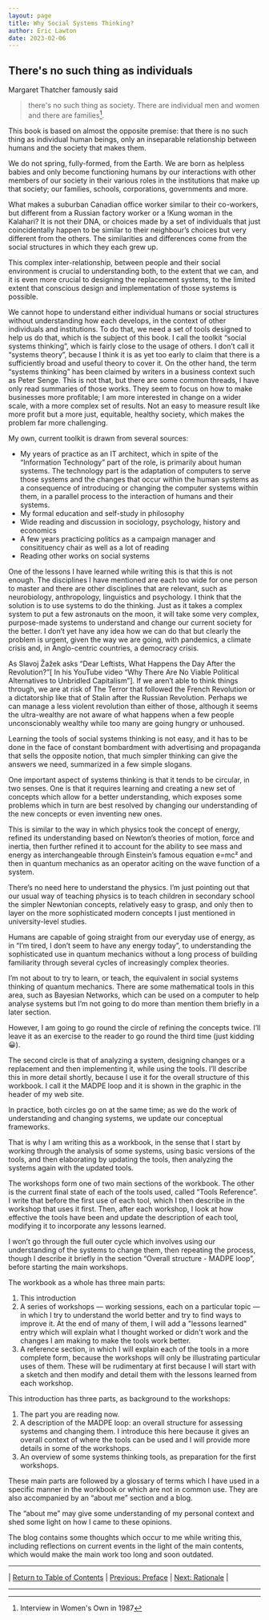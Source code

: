 ```yaml
---
layout: page
title: Why Social Systems Thinking?
author: Eric Lawton
date: 2023-02-06
---
```


## There's no such thing as individuals

Margaret Thatcher famously said 
> there's no such thing as society. There are individual men and women and there are families[^fn1].

This book is based on almost the opposite premise: that there is no such thing as individual human beings, only an inseparable relationship between humans and the society that makes them.

We do not spring, fully-formed, from the Earth. We are born as helpless babies and only become functioning humans by our interactions with other members of our society in their various roles in the institutions that make up that society; our families, schools, corporations, governments and more.

What makes a suburban Canadian office worker similar to their co-workers, but different from a Russian factory worker or a !Kung woman in the Kalahari? It is not their DNA, or choices made by a set of individuals that just coincidentally happen to be similar to their neighbour’s choices but very different from the others. The similarities and differences come from the social structures in which they each grew up.

This complex inter-relationship, between people and their social environment is crucial to understanding both, to the extent that we can, and it is even more crucial to designing the replacement systems, to the limited extent that conscious design and implementation of those systems is possible.

We cannot hope to understand either individual humans or social structures without understanding how each develops, in the context of other individuals and institutions. To do that, we need a set of tools designed to help us do that, which is the subject of this book. I call the toolkit “social systems thinking”, which is fairly close to the usage of others. I don’t call it “systems theory”, because I think it is as yet too early to claim that there is a sufficiently broad and useful theory to cover it. On the other hand, the term “systems thinking” has been claimed by writers in a business context such as Peter Senge. This is not that, but there are some common threads, I have only read summaries of those works. They seem to focus on how to make businesses more profitable; I am more interested in change on a wider scale, with a more complex set of results. Not an easy to measure result like more profit but a more just, equitable, healthy society, which makes the problem far more challenging.

My own, current toolkit is drawn from several sources:
* My years of practice as an IT architect, which in spite of the “Information Technology” part of the role, is primarily about human systems. The technology part is the adaptation of computers to serve those systems and the changes that occur within the human systems as a consequence of introducing or changing the computer systems within them, in a parallel process to the interaction of humans and their systems.
* My formal education and self-study in philosophy
* Wide reading and discussion in sociology, psychology, history and economics
* A few years practicing politics as a campaign manager and consitituency chair as well as a lot of reading
* Reading other works on social systems

One of the lessons I have learned while writing this is that this is not enough. The disciplines I have mentioned are each too wide for one person to master and there are other disciplines that are relevant, such as neurobiology, anthropology, linguistics and psychology. I think that the solution is to use systems to do the thinking. Just as it takes a complex system to put a few astronauts on the moon, it will take some very complex, purpose-made systems to understand and change our current society for the better. I don’t yet have any idea how we can do that but clearly the problem is urgent, given the way we are going, with pandemics, a climate crisis and, in Anglo-centric countries, a democracy crisis.

As Slavoj Žažek asks “Dear Leftists, What Happens the Day After the Revolution?”[ In his YouTube video “Why There Are No Viable Political Alternatives to Unbridled Capitalism”]. If we aren’t able to think things through, we are at risk of The Terror that followed the French Revolution or a dictatorship like that of Stalin after the Russian Revolution. Perhaps we can manage a less violent revolution than either of those, although it seems the ultra-wealthy are not aware of what happens when a few people unconscionably wealthy while too many are going hungry or unhoused.

Learning the tools of social systems thinking is not easy, and it has to be done in the face of constant bombardment with advertising and propaganda that sells the opposite notion, that much simpler thinking can give the answers we need, summarized in a few simple slogans.

One important aspect of systems thinking is that it tends to be circular, in two senses. One is that it requires learning and creating a new set of concepts which allow for a better understanding, which exposes some problems which in turn are best resolved by changing our understanding of the new concepts or even inventing new ones.

This is similar to the way in which physics took the concept of energy, refined its understanding based on Newton’s theories of motion, force and inertia, then further refined it to account for the ability to see mass and energy as interchangeable through Einstein’s famous equation e=mc² and then in quantum mechanics as an operator aciting on the wave function of a system. 

There’s no need here to understand the physics. I’m just pointing out that our usual way of teaching physics is to teach children in secondary school the simpler Newtonian concepts, relatively easy to grasp, and only then to layer on the more sophisticated modern concepts I just mentioned in university-level studies.

Humans are capable of  going straight from our everyday use of energy, as in “I’m tired, I don’t seem to have any energy today”, to understanding the sophisticated use in quantum mechanics without a long process of building familiarity through several cycles of increasingly complex theories.

I’m not about to try to learn, or teach, the equivalent in social systems thinking of quantum mechanics. There are some mathematical tools in this area, such as Bayesian Networks, which can be used on a computer to help analyse systems but I’m not going to do more than mention them briefly in a later section.

However, I am going to go round the circle of refining the concepts twice. I’ll leave it as an exercise to the reader to go round the third time (just kidding 😀). 

The second circle is that of analyzing a system, designing changes or a replacement and then implementing it, while using the tools. I’ll describe this in more detail shortly, because I use it for the overall structure of this workbook. I call it the MADPE loop and it is shown in the graphic in the header of my web site.

In practice, both circles go on at the same time; as we do the work of understanding and changing systems, we update our conceptual frameworks.

That is why I am writing this as a workbook, in the sense that I start by working through the analysis of some systems, using basic versions of the tools, and then elaborating by updating the tools, then analyzing the systems again with the updated tools.

The workshops form one of two main sections of the workbook. The other is the current final state of each of the tools used, called “Tools Reference”. I write that before the first use of each tool, which I then describe in the workshop that uses it first. Then, after each workshop, I look at how effective the tools have been and update the description of each tool, modifying it to incorporate any lessons learned.

I won’t go through the full outer cycle which involves using our understanding of the systems to change them, then repeating the process, though I describe it briefly in the section “Overall structure - MADPE loop”, before starting the main workshops.

The workbook as a whole has three main parts:
1. This introduction
2. A series of workshops — working sessions, each on a particular topic — in which I try to understand the world better and try to find ways to improve it. At the end of many of them, I will add a "lessons learned" entry which will explain what I thought worked or didn't work and the changes I am making to make the tools work better.
3. A reference section, in which I will explain each of the tools in a more complete form, because the workshops will only be illustrating particular uses of them. These will be rudimentary at first because I will start with a sketch and then modify and detail them with the lessons learned from each workshop. 

This introduction has three parts, as background to the workshops:
1. The part you are reading now.
2. A description of the MADPE loop: an overall structure for assessing systems and changing them. I introduce this here because it gives an overall context of where the tools can be used and I will provide more details in some of the workshops.
3. An overview of some systems thinking tools, as preparation for the first workshops.

These main parts are followed by a glossary of terms which I have used in a specific manner in the workbook or which are not in common use.  They are also accompanied by an “about me” section and a blog.

The “about me” may give some understanding of my personal context and shed some light on how I came to these opinions.

The blog contains some thoughts which occur to me while writing this, including reflections on current events in the light of the main contents, which would make the main work too long and soon outdated.

***
| [Return to Table of Contents](../index) | [Previous: Preface](../../index) | [Next: Rationale](rationale) | 

***
[^fn1]: Interview in Women's Own in 1987
